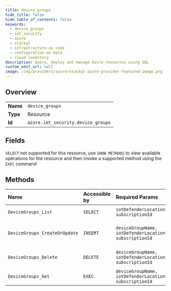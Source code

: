 ```yaml
---
title: device_groups
hide_title: false
hide_table_of_contents: false
keywords:
  - device_groups
  - iot_security
  - azure    
  - stackql
  - infrastructure-as-code
  - configuration-as-data
  - cloud inventory
description: Query, deploy and manage Azure resources using SQL
custom_edit_url: null
image: /img/providers/azure/stackql-azure-provider-featured-image.png
---
```

  
    

## Overview
<table><tbody>
<tr><td><b>Name</b></td><td><code>device_groups</code></td></tr>
<tr><td><b>Type</b></td><td>Resource</td></tr>
<tr><td><b>Id</b></td><td><code>azure.iot_security.device_groups</code></td></tr>
</tbody></table>

## Fields
`SELECT` not supported for this resource, use `SHOW METHODS` to view available operations for the resource and then invoke a supported method using the `EXEC` command  
## Methods
| Name | Accessible by | Required Params | Description |
|:-----|:--------------|:----------------|:------------|
| `DeviceGroups_List` | `SELECT` | `iotDefenderLocation, subscriptionId` | List device groups |
| `DeviceGroups_CreateOrUpdate` | `INSERT` | `deviceGroupName, iotDefenderLocation, subscriptionId` | Create or update device group |
| `DeviceGroups_Delete` | `DELETE` | `deviceGroupName, iotDefenderLocation, subscriptionId` | Delete device group |
| `DeviceGroups_Get` | `EXEC` | `deviceGroupName, iotDefenderLocation, subscriptionId` | Get device group |
